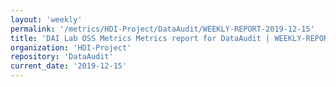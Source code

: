 ```yaml
---
layout: 'weekly'
permalink: '/metrics/HDI-Project/DataAudit/WEEKLY-REPORT-2019-12-15'
title: 'DAI Lab OSS Metrics Metrics report for DataAudit | WEEKLY-REPORT-2019-12-15'
organization: 'HDI-Project'
repository: 'DataAudit'
current_date: '2019-12-15'
---
```

